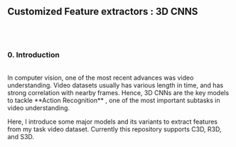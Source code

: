 ## Customized Feature extractors : 3D CNNS
<br><br>

### 0. Introduction
<br>
In computer vision, one of the most recent advances was video understanding. Video datasets usually has various length in time, and has strong correlation with nearby frames. Hence, 3D CNNs are the key models to tackle **Action Recognition** , one of the most important subtasks in video understanding. 
<br>

Here, I introduce some major models and its variants to extract features from my task video dataset. Currently this repository supports C3D, R3D, and S3D. 

